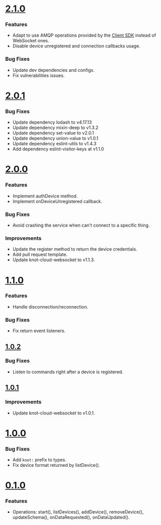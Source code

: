 # [2.1.0](https://github.com/CESARBR/knot-fog-connector-knot-cloud/compare/v2.0.1...v2.1.0)

### Features

- Adapt to use AMQP operations provided by the [Client SDK](https://github.com/CESARBR/knot-cloud-sdk-js-amqp) instead of WebSocket ones.
- Disable device unregistered and connection callbacks usage.

### Bug Fixes

- Update dev dependencies and configs.
- Fix vulnerabilities issues.

# [2.0.1](https://github.com/CESARBR/knot-fog-connector-knot-cloud/compare/v2.0.0...v2.0.1)

### Bug Fixes

- Update dependency lodash to v4.17.13
- Update dependency mixin-deep to v1.3.2
- Update dependency set-value to v2.0.1
- Update dependency union-value to v1.0.1
- Update dependency eslint-utils to v1.4.3
- Add dependency eslint-visitor-keys at v1.1.0

# [2.0.0](https://github.com/CESARBR/knot-fog-connector-knot-cloud/compare/v1.1.0...v2.0.0)

### Features

- Implement authDevice method.
- Implement onDeviceUnregistered callback.

### Bug Fixes

- Avoid crashing the service when can't connect to a specific thing.

### Improvements

- Update the register method to return the device credentials.
- Add pull request template.
- Update knot-cloud-websocket to v1.1.3.

# [1.1.0](https://github.com/CESARBR/knot-fog-connector-knot-cloud/compare/v1.0.2...v1.1.0)

### Features

- Handle disconnection/reconnection.

### Bug Fixes

- Fix return event listeners.

## [1.0.2](https://github.com/CESARBR/knot-fog-connector-knot-cloud/compare/v1.0.1...v1.0.2)

### Bug Fixes

- Listen to commands right after a device is registered.

## [1.0.1](https://github.com/CESARBR/knot-fog-connector-knot-cloud/compare/v1.0.0...v1.0.1)

### Improvements

- Update knot-cloud-websocket to v1.0.1.

# [1.0.0](https://github.com/CESARBR/knot-fog-connector-knot-cloud/compare/v0.1.0...v1.0.0)

### Bug Fixes

- Add `knot:` prefix to types.
- Fix device format returned by listDevice().

# [0.1.0](https://github.com/CESARBR/knot-fog-connector-knot-cloud/compare/ed582a3...v0.1.0)

### Features

- Operations: start(), listDevices(), addDevice(), removeDevice(), updateSchema(), onDataRequested(), onDataUpdated().
